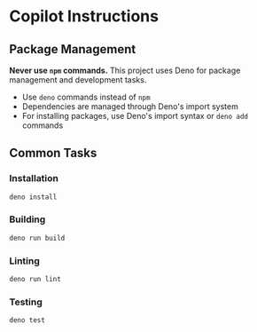 # Copilot Instructions

## Package Management

**Never use `npm` commands.** This project uses Deno for package management and
development tasks.

- Use `deno` commands instead of `npm`
- Dependencies are managed through Deno's import system
- For installing packages, use Deno's import syntax or `deno add` commands

## Common Tasks

### Installation

```bash
deno install
```

### Building

```bash
deno run build
```

### Linting

```bash
deno run lint
```

### Testing

```bash
deno test
```
